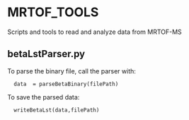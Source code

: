 # MRTOF_TOOLS
Scripts and tools to read and analyze data from MRTOF-MS

## betaLstParser.py

To parse the binary file, call the parser with:
```
  data  = parseBetaBinary(filePath)
```

To save the parsed data:
```
  writeBetaLst(data,filePath)
```
